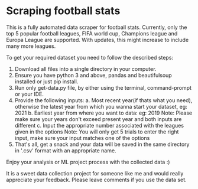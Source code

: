 # Scraping football stats

This is a fully automated data scraper for football stats. 
Currently, only the top 5 popular football leagues, FIFA world cup, Champions league and Europa League are supported.
With updates, this might increase to include many more leagues.

To get your required dataset you need to follow the described steps:
1. Download all files into a single directory in your computer.
2. Ensure you have python 3 and above, pandas and beautifulsoup installed or just pip install.
3. Run only get-data.py file, by either using the terminal, command-prompt or your IDE.
4. Provide the following inputs:
    a. Most recent year(if thats what you need), otherwise the latest year from which you wanna start your dataset, eg: 2021
    b. Earliest year from where you want to data: eg: 2019
    Note: Please make sure your years don't exceed present year and both inputs are different
    c. Input the appropriate number associated with the leagues given in the options
    Note: You will only get 5 trials to enter the right input, make sure your input matches one of the options
5. That's all, get a snack and your data will be saved in the same directory in '.csv' format with an appropriate name.

Enjoy your analysis or ML project process with the collected data :)

It is a sweet data collection project for someone like me and would really appreciate your feedback. 
Please leave comments if you use the data set. 
